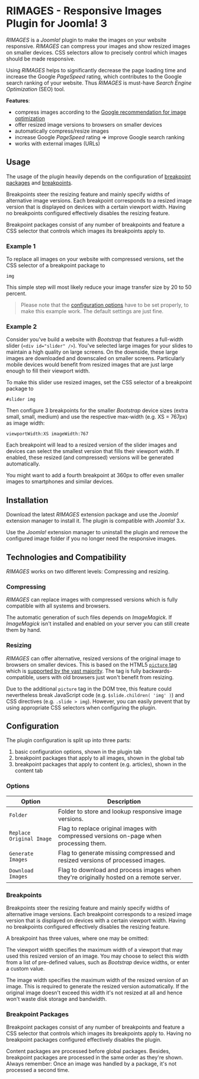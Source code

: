 # RIMAGES - Responsive Images Plugin for Joomla! 3

*RIMAGES* is a *Joomla!* plugin to make the images on your website responsive.
*RIMAGES* can compress your images and show resized images on smaller devices.
CSS selectors allow to precisely control which images should be made responsive.

Using *RIMAGES* helps to significantly decrease the page loading time and increase the Google *PageSpeed* rating, which contributes to the Google search ranking of your website.
Thus *RIMAGES* is must-have *Search Engine Optimization* (SEO) tool.

**Features**:

* compress images according to the [Google recommendation for image optimization](https://developers.google.com/speed/docs/insights/OptimizeImages)
* offer resized image versions to browsers on smaller devices
* automatically compress/resize images
* increase Google *PageSpeed* rating => improve Google search ranking
* works with external images (URLs)

## Usage

The usage of the plugin heavily depends on the configuration of [breakpoint packages](#breakpoint-packages) and [breakpoints](#breakpoints).

Breakpoints steer the resizing feature and mainly specify widths of alternative image versions.
Each breakpoint corresponds to a resized image version that is displayed on devices with a certain viewport width.
Having no breakpoints configured effectively disables the resizing feature.

Breakpoint packages consist of any number of breakpoints and feature a CSS selector that controls which images its breakpoints apply to.

### Example 1

To replace all images on your website with compressed versions, set the CSS selector of a breakpoint package to

    img

This simple step will most likely reduce your image transfer size by 20 to 50 percent.

>Please note that the [configuration options](#options) have to be set properly, to make this example work.
>The default settings are just fine.

### Example 2

Consider you've build a website with *Bootstrap* that features a full-width slider (`<div id="slider" />`).
You've selected large images for your slides to maintain a high quality on large screens.
On the downside, these large images are downloaded and downscaled on smaller screens.
Particularly mobile devices would benefit from resized images that are just large enough to fill their viewport width.

To make this slider use resized images, set the CSS selector of a breakpoint package to

    #slider img

Then configure 3 breakpoints for the smaller *Bootstrap* device sizes (extra small, small, medium) and use the respective max-width (e.g. XS = 767px) as image width:

    viewportWidth:XS imageWidth:767

Each breakpoint will lead to a resized version of the slider images and devices can select the smallest version that fills their viewport width.
If enabled, these resized (and compressed) versions will be generated automatically.

You might want to add a fourth breakpoint at 360px to offer even smaller images to smartphones and similar devices.

## Installation

Download the latest *RIMAGES* extension package and use the *Joomla!* extension manager to install it.
The plugin is compatible with *Joomla!* 3.x.

Use the *Joomla!* extension manager to uninstall the plugin and remove the configured image folder if you no longer need the responsive images.

## Technologies and Compatibility

*RIMAGES* works on two different levels: Compressing and resizing.

### Compressing

*RIMAGES* can replace images with compressed versions which is fully compatible with all systems and browsers.

The automatic generation of such files depends on *ImageMagick*.
If *ImageMagick* isn't installed and enabled on your server you can still create them by hand.

### Resizing

*RIMAGES* can offer alternative, resized versions of the original image to browsers on smaller devices.
This is based on the HTML5 [`picture` tag](https://www.w3schools.com/tags/tag_picture.asp) which is [supported by the vast majority](https://caniuse.com/#feat=picture).
The tag is fully backwards-compatible, users with old browsers just won't benefit from resizing.

Due to the additional `picture` tag in the DOM tree, this feature could nevertheless break JavaScript code (e.g. `$slide.children( 'img' )`) and CSS directives (e.g. `.slide > img`).
However, you can easily prevent that by using appropriate CSS selectors when configuring the plugin.

## Configuration

The plugin configuration is split up into three parts:

1. basic configuration options, shown in the plugin tab
2. breakpoint packages that apply to all images, shown in the global tab
3. breakpoint packages that apply to content (e.g. articles), shown in the content tab

### Options

Option | Description
------ | -----------
`Folder` | Folder to store and lookup responsive image versions.
`Replace Original Image` | Flag to replace original images with compressed versions on-page when processing them.
`Generate Images` | Flag to generate missing compressed and resized versions of processed images.
`Download Images` | Flag to download and process images when they're originally hosted on a remote server.

### Breakpoints

Breakpoints steer the resizing feature and mainly specify widths of alternative image versions.
Each breakpoint corresponds to a resized image version that is displayed on devices with a certain viewport width.
Having no breakpoints configured effectively disables the resizing feature.

A breakpoint has three values, where one may be omitted:

The viewport width specifies the maximum width of a viewport that may used this resized version of an image.
You may choose to select this width from a list of pre-defined values, such as *Bootstrap* device widths, or enter a custom value.

The image width specifies the maximum width of the resized version of an image.
This is required to generate the resized version automatically.
If the original image doesn't exceed this width it's not resized at all and hence won't waste disk storage and bandwidth.

### Breakpoint Packages

Breakpoint packages consist of any number of breakpoints and feature a CSS selector that controls which images its breakpoints apply to.
Having no breakpoint packages configured effectively disables the plugin.

Content packages are processed before global packages.
Besides, breakpoint packages are processed in the same order as they're shown.
Always remember: Once an image was handled by a package, it's not processed a second time.
